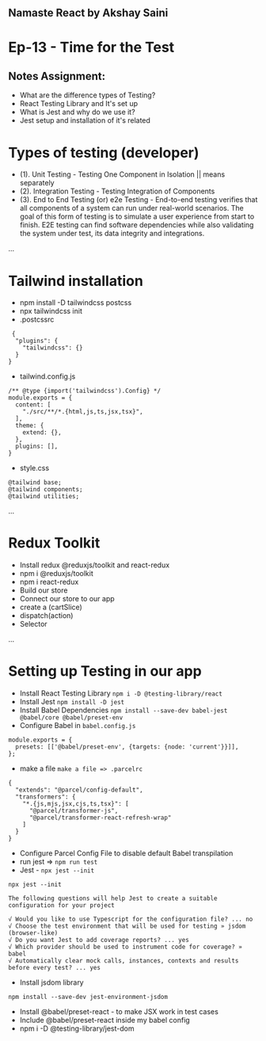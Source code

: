 ## Namaste React by Akshay Saini

# Ep-13 - Time for the Test

## Notes Assignment:

- What are the difference types of Testing?
- React Testing Library and It's set up
- What is Jest and why do we use it?
- Jest setup and installation of it's related

# Types of testing (developer)

- (1). Unit Testing - Testing One Component in Isolation || means separately
- (2). Integration Testing - Testing Integration of Components
- (3). End to End Testing (or) e2e Testing - End-to-end testing verifies that all components of a system can run under real-world scenarios. The goal of this form of testing is to simulate a user experience from start to finish. E2E testing can find software dependencies while also validating the system under test, its data integrity and integrations.

...

# Tailwind installation

- npm install -D tailwindcss postcss
- npx tailwindcss init
- .postcssrc

```
 {
  "plugins": {
    "tailwindcss": {}
  }
}
```

- tailwind.config.js

```
/** @type {import('tailwindcss').Config} */
module.exports = {
  content: [
    "./src/**/*.{html,js,ts,jsx,tsx}",
  ],
  theme: {
    extend: {},
  },
  plugins: [],
}
```

- style.css

```
@tailwind base;
@tailwind components;
@tailwind utilities;
```

...

# Redux Toolkit

- Install redux @reduxjs/toolkit and react-redux
- npm i @reduxjs/toolkit
- npm i react-redux
- Build our store
- Connect our store to our app
- create a (cartSlice)
- dispatch(action)
- Selector

...

# Setting up Testing in our app

- Install React Testing Library `npm i -D @testing-library/react`
- Install Jest `npm install -D jest`
- Install Babel Dependencies `npm install --save-dev babel-jest @babel/core @babel/preset-env`
- Configure Babel in `babel.config.js`

```
module.exports = {
  presets: [['@babel/preset-env', {targets: {node: 'current'}}]],
};
```

- make a file `make a file => .parcelrc`

```
{
  "extends": "@parcel/config-default",
  "transformers": {
    "*.{js,mjs,jsx,cjs,ts,tsx}": [
      "@parcel/transformer-js",
      "@parcel/transformer-react-refresh-wrap"
    ]
  }
}
```

- Configure Parcel Config File to disable default Babel transpilation
- run jest => `npm run test`
- Jest - `npx jest --init`

```
npx jest --init

The following questions will help Jest to create a suitable configuration for your project

√ Would you like to use Typescript for the configuration file? ... no
√ Choose the test environment that will be used for testing » jsdom (browser-like)
√ Do you want Jest to add coverage reports? ... yes
√ Which provider should be used to instrument code for coverage? » babel
√ Automatically clear mock calls, instances, contexts and results before every test? ... yes
```

- Install jsdom library

```
npm install --save-dev jest-environment-jsdom
```

- Install @babel/preset-react - to make JSX work in test cases
- Include @babel/preset-react inside my babel config
- npm i -D @testing-library/jest-dom
